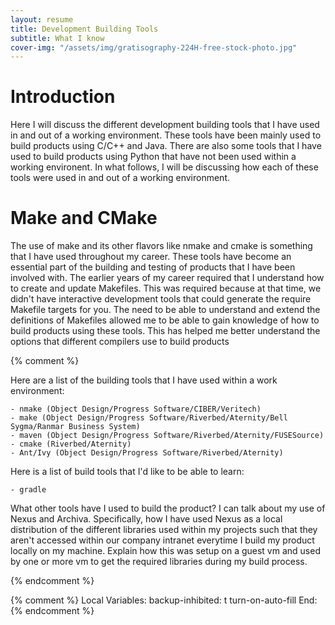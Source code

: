 ```yaml
---
layout: resume
title: Development Building Tools 
subtitle: What I know
cover-img: "/assets/img/gratisography-224H-free-stock-photo.jpg"
---
```


# Introduction

Here I will discuss the different development building tools that I have used in and out of a working environment.
These tools have been mainly used to build products using C/C++ and Java.  There are also some tools that I have used to
build products using Python that have not been used within a working environent.  In what follows, I will be discussing
how each of these tools were used in and out of a working environment.

# Make and CMake

The use of make and its other flavors like nmake and cmake is something that I have used throughout my career.  These
tools have become an essential part of the building and testing of products that I have been involved with.  The earlier
years of my career required that I understand how to create and update Makefiles.  This was required because at that
time, we didn't have interactive development tools that could generate the require Makefile targets for you.  The need
to be able to understand and extend the definitions of Makefiles allowed me to be able to gain knowledge of how to build
products using these tools.  This has helped me better understand the options that different compilers use to build products

{% comment %}

Here are a list of the building tools that I have used within a work environment:

	- nmake (Object Design/Progress Software/CIBER/Veritech)
	- make (Object Design/Progress Software/Riverbed/Aternity/Bell Sygma/Ranmar Business System)
	- maven (Object Design/Progress Software/Riverbed/Aternity/FUSESource)
	- cmake (Riverbed/Aternity)
	- Ant/Ivy (Object Design/Progress Software/Riverbed/Aternity)

Here is a list of build tools that I'd like to be able to learn:

	- gradle

What other tools have I used to build the product?  I can talk about my use of Nexus and Archiva.
Specifically, how I have used Nexus as a local distribution of the different libraries used within
my projects such that they aren't accessed within our company intranet everytime I build my product
locally on my machine.  Explain how this was setup on a guest vm and used by one or more vm to get
the required libraries during my build process.

{% endcomment %}

{% comment %}
Local Variables:
backup-inhibited: t
turn-on-auto-fill
End:
{% endcomment %}
